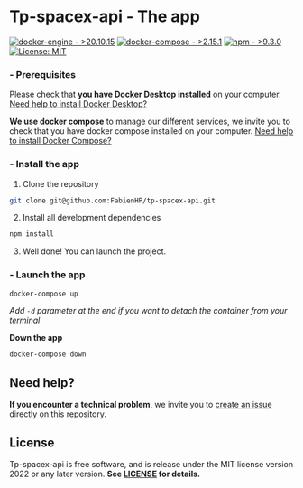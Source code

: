 # Tp-spacex-api - The app

[![docker-engine - >20.10.15](https://img.shields.io/badge/docker--engine->20.10.15-2496ED?logo=docker)](https://docs.docker.com/engine/release-notes/#201015)
[![docker-compose - >2.15.1](https://img.shields.io/badge/docker--compose->2.15.1-2496ED?logo=docker)](https://docs.docker.com/compose/release-notes/#2151)
[![npm - >9.3.0](https://img.shields.io/badge/npm->9.3.0-CB3837?logo=npm)](https://www.npmjs.com/package/npm)
[![License: MIT](https://img.shields.io/badge/License-MIT-yellow.svg)](https://opensource.org/licenses/MIT)

### - Prerequisites

Please check that **you have Docker Desktop installed** on your computer. [Need help to install Docker Desktop?](https://docs.docker.com/desktop/install/windows-install/)

**We use docker compose** to manage our different services, we invite you to check that you have docker compose installed on your computer. [Need help to install Docker Compose?](https://docs.docker.com/compose/install/)

### - Install the app

1. Clone the repository

```bash
git clone git@github.com:FabienHP/tp-spacex-api.git
```

2. Install all development dependencies

```bash
npm install
```

3. Well done! You can launch the project.

### - Launch the app

```bash
docker-compose up
```
*Add `-d` parameter at the end if you want to detach the container from your terminal*

**Down the app**
```bash
docker-compose down
```

## Need help?

**If you encounter a technical problem**, we invite you to [create an issue](https://github.com/FabienHP/tp-spacex-api/issues) directly on this repository.

## License

Tp-spacex-api is free software, and is release under the MIT license version 2022 or any later version. **See [LICENSE](LICENSE) for details.**
